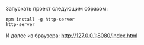 Запускать проект следующим образом:

```
npm install -g http-server
http-server
```


И далее из браузера:
http://127.0.0.1:8080/index.html

